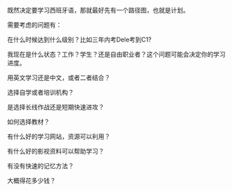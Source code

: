 既然决定要学习西班牙语，那就最好先有一个路径图，也就是计划。

需要考虑的问题有：

在什么时候达到什么级别？比如三年内考Dele考到C1?

我现在是什么状态？工作？学生？还是自由职业者？这个问题可能会决定你的学习进度。

用英文学习还是中文，或者二者结合？

选择自学或者培训机构？

是选择长线作战还是短期快速进攻？

如何选择教材？

有什么好的学习网站，资源可以利用？

有什么好的影视资料可以帮助学习？

有没有快速的记忆方法？

大概得花多少钱？

